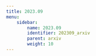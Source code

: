 ```yaml
---
title: 2023.09
menu:
    sidebar:
        name: 2023.09
        identifier: 202309_arxiv
        parent: arxiv
        weight: 10
---
```

            